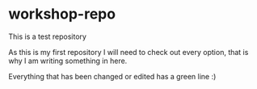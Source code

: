 # workshop-repo
This is a test repository

As this is my first repository I will need to check out every option, that is why I am writing something in here. 

Everything that has been changed or edited has a green line :)
